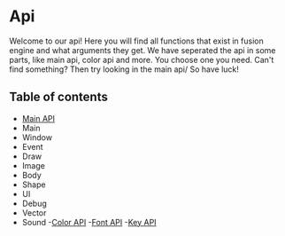 # Api

Welcome to our api! Here you will find all functions that exist in fusion engine and what arguments they get.
We have seperated the api in some parts, like main api, color api and more. You choose one you need.
Can't find something? Then try looking in the main api/
So have luck!

## Table of contents
 - [Main API](api.md)
  - Main
  - Window
  - Event
  - Draw
  - Image
  - Body
  - Shape
  - UI
  - Debug
  - Vector
  - Sound
 -[Color API](color.md)
 -[Font API](fonts.md)
 -[Key API](keys.md)
